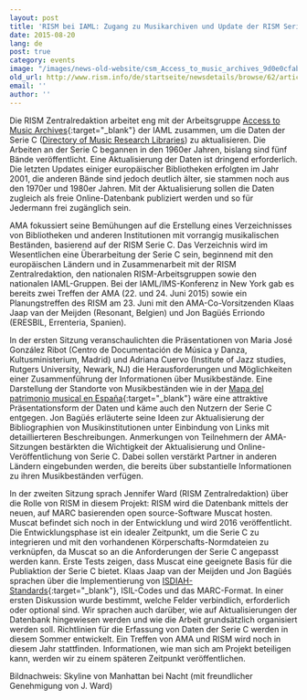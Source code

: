 ```yaml
---
layout: post
title: 'RISM bei IAML: Zugang zu Musikarchiven und Update der RISM Serie C'
date: 2015-08-20
lang: de
post: true
category: events
image: "/images/news-old-website/csm_Access_to_music_archives_9d0e0cfab1.jpg"
old_url: http://www.rism.info/de/startseite/newsdetails/browse/62/article/64/rism-at-iaml-access-to-music-archives-and-an-update-of-rism-series-c.html
email: ''
author: ''
---
```


Die RISM Zentralredaktion arbeitet eng mit der Arbeitsgruppe [Access to Music Archives](http://www.iaml.info/working-group-access-music-archives-project){:target="_blank"} der IAML zusammen, um die Daten der Serie C ([Directory of Music Research Libraries](/publications.html#c2620)) zu aktualisieren. Die Arbeiten an der Serie C begannen in den 1960er Jahren, bislang sind fünf Bände veröffentlicht. Eine Aktualisierung der Daten ist dringend erforderlich. Die letzten Updates einiger europäischer Bibliotheken erfolgten im Jahr 2001, die anderen Bände sind jedoch deutlich älter, sie stammen noch aus den 1970er und 1980er Jahren. Mit der Aktualisierung sollen die Daten zugleich als freie Online-Datenbank publiziert werden und so für Jedermann frei zugänglich sein.


AMA fokussiert seine Bemühungen auf die Erstellung eines Verzeichnisses von Bibliotheken und anderen Institutionen mit vorrangig musikalischen Beständen, basierend auf der RISM Serie C. Das Verzeichnis wird im Wesentlichen eine Überarbeitung der Serie C sein, beginnend mit den europäischen Ländern und in Zusammenarbeit mit der RISM Zentralredaktion, den nationalen RISM-Arbeitsgruppen sowie den nationalen IAML-Gruppen. Bei der IAML/IMS-Konferenz in New York gab es bereits zwei Treffen der AMA (22. und 24. Juni 2015) sowie ein Planungstreffen des RISM am 23. Juni mit den AMA-Co-Vorsitzenden Klaas Jaap van der Meijden (Resonant, Belgien) und Jon Bagüés Erriondo (ERESBIL, Errenteria, Spanien).


In der ersten Sitzung veranschaulichten die Präsentationen von Maria José González Ribot (Centro de Documentación de Música y Danza, Kultusministerium, Madrid) und Adriana Cuervo (Institute of Jazz studies, Rutgers University, Newark, NJ) die Herausforderungen und Möglichkeiten einer Zusammenführung der Informationen über Musikbestände. Eine Darstellung der Standorte von Musikbeständen wie in der [Mapa del patrimonio musical en España](http://musicadanza.es/mapatrimoniomusical/){:target="_blank"} wäre eine attraktive Präsentationsform der Daten und käme auch den Nutzern der Serie C entgegen. Jon Bagüés erläuterte seine Ideen zur Aktualisierung der Bibliographien von Musikinstitutionen unter Einbindung von Links mit detaillierteren Beschreibungen. Anmerkungen von Teilnehmern der AMA-Sitzungen bestärkten die Wichtigkeit der Aktualisierung und Online-Veröffentlichung von Serie C. Dabei sollen verstärkt Partner in anderen Ländern eingebunden werden, die bereits über substantielle Informationen zu ihren Musikbeständen verfügen.


In der zweiten Sitzung sprach Jennifer Ward (RISM Zentralredaktion) über die Rolle von RISM in diesem Projekt: RISM wird die Datenbank mittels der neuen, auf MARC basierenden open source-Software Muscat hosten. Muscat befindet sich noch in der Entwicklung und wird 2016 veröffentlicht. Die Entwicklungsphase ist ein idealer Zeitpunkt, um die Serie C zu integrieren und mit den vorhandenen Körperschafts-Normdateien zu verknüpfen, da Muscat so an die Anforderungen der Serie C angepasst werden kann. Erste Tests zeigen, dass Muscat eine geeignete Basis für die Publiaktion der Serie C bietet. Klaas Jaap van der Meijden und Jon Bagüés sprachen über die Implementierung von [ISDIAH-Standards](http://www.ica.org/10198/standards/isdiah-international-standard-for-describing-institutions-with-archival-holdings.html){:target="_blank"}, ISIL-Codes und das MARC-Format. In einer ersten Diskussion wurde bestimmt, welche Felder verbindlich, erforderlich oder optional sind. Wir sprachen auch darüber, wie auf Aktualisierungen der Datenbank hingewiesen werden und wie die Arbeit grundsätzlich organisiert werden soll. Richtlinien für die Erfassung von Daten der Serie C werden in diesem Sommer entwickelt. Ein Treffen von AMA und RISM wird noch in diesem Jahr stattfinden. Informationen, wie man sich am Projekt beteiligen kann, werden wir zu einem späteren Zeitpunkt veröffentlichen.

Bildnachweis: Skyline von Manhattan bei Nacht (mit freundlicher Genehmigung von J. Ward)


